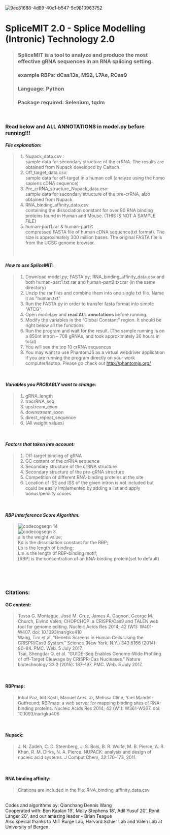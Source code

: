 ![9ec81688-4d89-40c1-b547-5c9810963752](https://user-images.githubusercontent.com/29665985/27970945-d206ef36-631e-11e7-97a0-36deb037e9af.png)
# SpliceMIT 2.0 - Splice Modelling (Intronic) Technology 2.0
>### SpliceMIT is a tool to analyze and produce the most effective gRNA sequences in an RNA splicing setting.<br />
>### example RBPs: dCas13a, MS2, L7Ae, RCas9 <br />
>### Language: Python <br />
>### Package required: Selenium, tqdm <br />
<br />

### **Read below and ALL ANNOTATIONS in model.py before running!!!**

#### *File explanation*: <br />
>1.	Nupack_data.csv : <br />sample data for secondary structure of the crRNA. The results are obtained from Nupack developed by Caltech.
>2.	Off_target_data.csv: <br />sample data for off-target in a human cell (analyze using the homo sapiens cDNA sequence)
>3.	Pre_crRNA_structure_Nupack_data.csv: <br />sample data for secondary structure of the pre-crRNA, also obtained from Nupack.
>4.	RNA_binding_affinity_data.csv: <br />containing the dissociation constant for over 90 RNA binding proteins found in Human and Mouse. (THIS IS NOT A SAMPLE FILE)
>5.	human-part1.rar & human-part2: <br />compressed FASTA file of human cDNA sequence(txt format). The size is approximately 300 million bases. The original FASTA file is from the UCSC genome browser.<br />
<br />   

#### *How to use SpliceMIT*:<br />
>1.	Download model.py; FASTA.py; RNA_binding_affinity_data.csv and both human-part1.txt.rar and human-part2.txt.rar (in the same directory)<br />
>2. Unzip the rar files and combine them into one single txt file. Name it as "human.txt" <br />
>3. Run the FASTA.py in order to transfer fasta format into simple "ATCG". <br />
>4.	Open model.py and **read ALL annotations** before running.<br />
>5.	Modify the variables in the “Global Constant” region. It should be right below all the functions<br />
>6.	Run the program and wait for the result. (The sample running is on a 850nt intron – 708 gRNAs, and took approximately 36 hours in total)<br />
>7.	You will see the top 10 crRNA sequences<br />
>8. You may want to use PhantomJS as a virtual webdriver application if you are running the program directly on your work computer/laptop. Please go check out http://phantomjs.org/ <br />
<br />

#### *Variables you PROBABLY want to change*:<br />
>1.	gRNA_length <br />
>2.	tracrRNA_seq <br />
>3.	upstream_exon <br />
>4.	downstream_exon <br />
>5.	direct_repeat_sequence <br />
>6.	(All weight values) <br />
<br />

#### *Factors that taken into account:* <br />
> 1. Off-target binding of gRNA <br />
> 2. GC content of the crRNA sequence <br />
> 3. Secondary structure of the crRNA structure <br />
> 4. Secondary structure of the pre-gRNA structure <br />
> 5. Competition of different RNA-binding proteins at the site <br />
> 6. Location of ISE and ISS of the given intron is not included but could be easily implemented by adding a list and apply bonus/penalty scores. <br />
<br />

#### *RBP Interference Score Algorithm:*
>![codecogseqn 14](https://user-images.githubusercontent.com/29665985/27987285-1667b48e-63d9-11e7-9d3b-7e37eabf201a.gif) <br />
>![codecogseqn 3](https://user-images.githubusercontent.com/29665985/27973208-3d452120-6327-11e7-825c-c63ecd6dc7d7.gif) <br />
> a is the weight value; <br />
> Kd is the dissociation constant for the RBP;<br /> 
> Lb is the length of binding; <br />
> Lm is the length of RBP-binding motif; <br />
> [RBP] is the concentration of an RNA-binding protein(set to default) <br />
<br />


<br />
<br />

### Citations: <br />

#### GC content: <br />
>  Tessa G. Montague, José M. Cruz, James A. Gagnon, George M. Church, Eivind Valen; CHOPCHOP: a CRISPR/Cas9 and TALEN web tool for genome editing. Nucleic Acids Res 2014; 42 (W1): W401-W407. doi: 10.1093/nar/gku410 <br />
>  Wang, Tim et al. “Genetic Screens in Human Cells Using the CRISPR/Cas9 System.” Science (New York, N.Y.) 343.6166 (2014): 80–84. PMC. Web. 5 July 2017. <br />
>  Tsai, Shengdar Q. et al. “GUIDE-Seq Enables Genome-Wide Profiling of off-Target Cleavage by CRISPR-Cas Nucleases.” Nature biotechnology 33.2 (2015): 187–197. PMC. Web. 5 July 2017. <br />
<br />

#### RBPmap: <br />
>  Inbal Paz, Idit Kosti, Manuel Ares, Jr, Melissa Cline, Yael Mandel-Gutfreund; RBPmap: a web server for mapping binding sites of RNA-binding proteins. Nucleic Acids Res 2014; 42 (W1): W361-W367. doi: 10.1093/nar/gku406 <br />
<br />

#### Nupack: <br />
>  J. N. Zadeh, C. D. Steenberg, J. S. Bois, B. R. Wolfe, M. B. Pierce, A. R. Khan, R. M. Dirks, N. A. Pierce. NUPACK: analysis and design of nucleic acid systems. J Comput Chem, 32:170–173, 2011. <br /> 
<br />

#### RNA binding affinity:<br />
>Citations are included in the file: RNA_binding_affinity_data.csv <br />

<br />
Codes and algorithms by: Qianchang Dennis Wang <br />
Cooperated with: Ben Kaplan 19', Molly Stephens 18', Adil Yusuf 20', Ronit Langer 20', and our amazing leader - Brian Teague <br />
Also speical thanks to MIT Burge Lab, Harvard Schier Lab and Valen Lab at University of Bergen.
